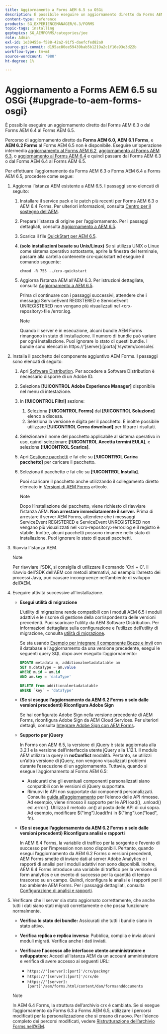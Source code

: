 ```yaml
---
title: Aggiornamento a Forms AEM 6.5 su OSGi
description: È possibile eseguire un aggiornamento diretto da Forms AEM 6.1, Forms AEM 6.2 e Forms LiveCycle ES4 SP1 a AEM 6.3.
content-type: reference
products: SG_EXPERIENCEMANAGER/6.3/FORMS
topic-tags: installing
geptopics: SG_AEMFORMS/categories/jee
role: Admin
exl-id: 1e39455e-f588-42a2-91f5-daefcfed82a0
source-git-commit: d195ac80ee59439bab5b1219a2c1f16e93e3d22b
workflow-type: tm+mt
source-wordcount: '980'
ht-degree: 1%

---
```


# Aggiornamento a Forms AEM 6.5 su OSGi {#upgrade-to-aem-forms-osgi}

È possibile eseguire un aggiornamento diretto dal Forms AEM 6.3 o dal Forms AEM 6.4 al Forms AEM 6.5.

Percorso di aggiornamento diretto da **Forms AEM 6.0, AEM 6.1 Forms**, e **AEM 6.2 Forms** al Forms AEM 6.5 non è disponibile. Eseguire un&#39;operazione intermedia [aggiornamento al Forms AEM 6.2](https://helpx.adobe.com/experience-manager/6-2/forms/using/upgrade.html), [aggiornamento al Forms AEM 6.3](https://helpx.adobe.com/experience-manager/6-3/forms/using/upgrade.html), o [aggiornamento al Forms AEM 6.4](/help/forms/using/upgrade.md) e quindi passare dal Forms AEM 6.3 o dal Forms AEM 6.4 al Forms AEM 6.5.

Per effettuare l’aggiornamento da Forms AEM 6.3 o Forms AEM 6.4 a Forms AEM 6.5, procedere come segue:

1. Aggiorna l’istanza AEM esistente a AEM 6.5. I passaggi sono elencati di seguito:

   1. Installare il service pack e le patch più recenti per Forms AEM 6.3 o AEM 6.4 Forms. Per ulteriori informazioni, consulta [Centro per il sostegno dell’AEM](https://helpx.adobe.com/it/experience-manager/aem-releases-updates.html).
   1. Prepara l’istanza di origine per l’aggiornamento. Per i passaggi dettagliati, consulta [Aggiornamento a AEM 6.5](/help/sites-deploying/upgrade.md).
   1. Scarica il file [QuickStart per AEM 6.5](/help/sites-deploying/deploy.md#getting%20the%20software).
   1. **(solo installazioni basate su Unix/Linux)** Se si utilizza UNIX o Linux come sistema operativo sottostante, aprire la finestra del terminale, passare alla cartella contenente crx-quickstart ed eseguire il comando seguente:

      `chmod -R 755 ../crx-quickstart`

   1. Aggiorna l’istanza AEM all’AEM 6.3. Per istruzioni dettagliate, consulta [Aggiornamento a AEM 6.5](/help/sites-deploying/upgrade.md).

      Prima di continuare con i passaggi successivi, attendere che i messaggi ServiceEvent REGISTERED e ServiceEvent UNREGISTERED non vengano più visualizzati nel &lt;crx-repository>file /error.log.

      >[!NOTE]
      >
      >Quando il server è in esecuzione, alcuni bundle AEM Forms rimangono in stato di installazione. Il numero di bundle può variare per ogni installazione. Puoi ignorare lo stato di questi bundle. I bundle sono elencati in https://&#39;[server]:[porta]&#39;/system/console/.

1. Installa il pacchetto del componente aggiuntivo AEM Forms. I passaggi sono elencati di seguito:

   1. Apri [Software Distribution](https://experience.adobe.com/downloads). Per accedere a Software Distribution è necessario disporre di un Adobe ID.
   1. Seleziona **[!UICONTROL Adobe Experience Manager]** disponibile nel menu di intestazione.
   1. In **[!UICONTROL Filtri]** sezione:
      1. Seleziona **[!UICONTROL Forms]** dal **[!UICONTROL Soluzione]** elenco a discesa.
      1. Seleziona la versione e digita per il pacchetto. È inoltre possibile utilizzare **[!UICONTROL Cerca download]** per filtrare i risultati.
   1. Selezionare il nome del pacchetto applicabile al sistema operativo in uso, quindi selezionare **[!UICONTROL Accetta termini EULA]**, e seleziona **[!UICONTROL Scarica]**.
   1. Apri [Gestione pacchetti](https://experienceleague.adobe.com/docs/experience-manager-65/administering/contentmanagement/package-manager.html)  e fai clic su **[!UICONTROL Carica pacchetto]** per caricare il pacchetto.
   1. Seleziona il pacchetto e fai clic su **[!UICONTROL Installa]**.

      Puoi scaricare il pacchetto anche utilizzando il collegamento diretto elencato in [Versioni di AEM Forms](https://helpx.adobe.com/aem-forms/kb/aem-forms-releases.html) articolo.

      >[!NOTE]
      >
      >Dopo l’installazione del pacchetto, viene richiesto di riavviare l’istanza AEM. **Non arrestare immediatamente il server.** Prima di arrestare il server AEM Forms, attendere che i messaggi ServiceEvent REGISTERED e ServiceEvent UNREGISTERED non vengano più visualizzati nel &lt;crx-repository>/error.log e il registro è stabile. Inoltre, alcuni pacchetti possono rimanere nello stato di installazione. Puoi ignorare lo stato di questi pacchetti.

1. Riavvia l’istanza AEM.

   >[!NOTE]
   >
   Per riavviare l&#39;SDK, si consiglia di utilizzare il comando &#39;Ctrl + C&#39;. Il riavvio dell’SDK dell’AEM con metodi alternativi, ad esempio l’arresto dei processi Java, può causare incongruenze nell’ambiente di sviluppo dell’AEM.

1. Eseguire attività successive all&#39;installazione.

   * **Esegui utilità di migrazione**

     L’utility di migrazione rende compatibili con i moduli AEM 6.5 i moduli adattivi e le risorse di gestione della corrispondenza delle versioni precedenti. Puoi scaricare l’utility da AEM Software Distribution. Per informazioni dettagliate sulla configurazione e l’utilizzo dell’utility di migrazione, consulta [utilità di migrazione](../../forms/using/migration-utility.md).

     Se sta usando [Esempio per integrare il componente Bozze e invii](https://helpx.adobe.com/experience-manager/6-3/forms/using/integrate-draft-submission-database.html) con il database e l’aggiornamento da una versione precedente, esegui le seguenti query SQL dopo aver eseguito l’aggiornamento:

     ```sql
     UPDATE metadata m, additionalmetadatatable am
     SET m.dataType = am.value
     WHERE m.id = am.id
     AND am.key = 'dataType'
     ```

     ```sql
     DELETE from additionalmetadatatable
     WHERE `key` = 'dataType'
     ```

   * **(Se si esegue l’aggiornamento da AEM 6.2 Forms o solo dalle versioni precedenti) Riconfigura Adobe Sign**

     Se hai configurato Adobe Sign nella versione precedente di AEM Forms, riconfigura Adobe Sign da AEM Cloud Services. Per ulteriori dettagli, consulta [Integrare Adobe Sign con AEM Forms](../../forms/using/adobe-sign-integration-adaptive-forms.md).

   * **Supporto per jQuery**

     In Forms con AEM 6.5, la versione di jQuery è stata aggiornata alla 3.2.1 e la versione dell’interfaccia utente jQuery alla 1.12.1. Il modulo AEM utilizza la query in **noConflict** modalità. Pertanto, se utilizzi un’altra versione di jQuery, non vengono visualizzati problemi durante l’esecuzione di un aggiornamento. Tuttavia, quando si esegue l’aggiornamento al Forms AEM 6.5:

      * Assicurati che gli eventuali componenti personalizzati siano compatibili con le versioni di jQuery supportate.
      * Rimuovi le API non supportate dai componenti personalizzati. Consulta [guida all’aggiornamento](https://jquery.com/upgrade-guide/3.0/) per l’elenco delle API rimosse. Ad esempio, viene rimosso il supporto per le API load(), .unload() ed .error(). Utilizza il metodo .on() al posto delle API di cui sopra. Ad esempio, modificare $(&quot;img&quot;).load(fn) in $(&quot;img&quot;).on(&quot;load&quot;, fn).

   * **(Se si esegue l’aggiornamento da AEM 6.2 Forms o solo dalle versioni precedenti) Riconfigura analisi e rapporti**

     In AEM 6.4 Forms, la variabile di traffico per la sorgente e l’evento di successo per l’impression non sono disponibili. Pertanto, quando esegui l’aggiornamento da AEM 6.2 Forms o versioni precedenti, AEM Forms smette di inviare dati al server Adobe Analytics e i rapporti di analisi per i moduli adattivi non sono disponibili. Inoltre, AEM 6.4 Forms introduce una variabile di traffico per la versione di form analytics e un evento di successo per la quantità di tempo trascorso su un campo. Quindi, riconfigura le analisi e i rapporti per il tuo ambiente AEM Forms. Per i passaggi dettagliati, consulta [Configurazione di analisi e rapporti](../../forms/using/configure-analytics-forms-documents.md).

1. Verificare che il server sia stato aggiornato correttamente, che anche tutti i dati siano stati migrati correttamente e che possa funzionare normalmente.

   * **Verifica lo stato dei bundle:** Assicurati che tutti i bundle siano in stato attivo.
   * **Verifica replica e replica inversa:** Pubblica, compila e invia alcuni moduli migrati. Verifica anche i dati inviati.
   * **Verificare l&#39;accesso alle interfacce utente amministratore e sviluppatore:** Accedi all’istanza AEM da un account amministratore e verifica di avere accesso ai seguenti URL:

      * `https://'[server]:[port]'/crx/packmgr`
      * `https://'[server]:[port]'/crx/de`
      * `https://'[server]:[port]'/aem/forms.html/content/dam/formsanddocuments`

   >[!NOTE]
   >
   In AEM 6.4 Forms, la struttura dell’archivio crx è cambiata. Se si esegue l’aggiornamento da Forms 6.3 a Forms AEM 6.5, utilizzare i percorsi modificati per la personalizzazione che si creano di nuovo. Per l&#39;elenco completo dei percorsi modificati, vedere [Ristrutturazione dell’archivio Forms nell’AEM](/help/sites-deploying/forms-repository-restructuring-in-aem-6-5.md).
